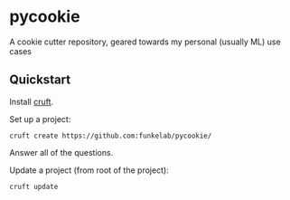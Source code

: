 # pycookie
A cookie cutter repository, geared towards my personal (usually ML) use cases

## Quickstart

Install [cruft](https://cruft.github.io/cruft/).

Set up a project:
```
cruft create https://github.com:funkelab/pycookie/
```
Answer all of the questions.


Update a project (from root of the project):
```
cruft update
```
